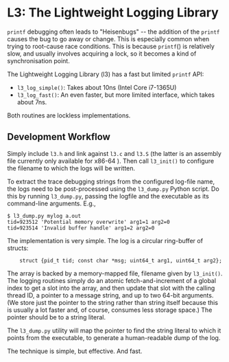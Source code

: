 # L3: The Lightweight Logging Library

`printf` debugging often leads to "Heisenbugs" -- the addition of the `printf`
causes the bug to go away or change. This is especially common when trying to
root-cause race conditions. This is because `printf`() is relatively slow,
and usually involves acquiring a lock, so it becomes a kind of
synchronisation point.

The Lightweight Logging Library (l3) has a fast but limited `printf` API:
- `l3_log_simple()`: Takes about 10ns (Intel Core i7-1365U)
- `l3_log_fast()`: An even faster, but more limited interface, which takes about 7ns.

Both routines are lockless implementations.

## Development Workflow

Simply include `l3.h` and link against `l3.c` and `l3.S` (the latter is
an assembly file currently only available for x86-64 ). Then call
`l3_init()` to configure the filename to which the logs will be written.

To extract the trace debugging strings from the configured log-file name,
the logs need to be post-processed using the `l3_dump.py` Python
script.
Do this by running `l3_dump.py`, passing the logfile
and the executable as its command-line arguments. E.g.,

```
$ l3_dump.py mylog a.out
tid=923512 'Potential memory overwrite' arg1=1 arg2=0
tid=923514 'Invalid buffer handle' arg1=2 arg2=0
```

The implementation is very simple. The log is a circular ring-buffer of structs:

```
    struct {pid_t tid; const char *msg; uint64_t arg1, uint64_t arg2};
```

The array is backed by a memory-mapped file, filename given by `l3_init()`.
The logging routines simply do an atomic fetch-and-increment of a
global index to get a slot into the array, and then update that slot
with the calling thread ID, a pointer to a message string, and up to
two 64-bit arguments. (We store just the pointer to the string rather than
string itself because this is usually a lot faster and, of course, consumes
less storage space.)  The pointer should be to a string literal.

The `l3_dump.py` utility will map the pointer to find the string
literal to which it points from the executable, to generate a human-readable
dump of the log.

The technique is simple, but effective. And fast.
